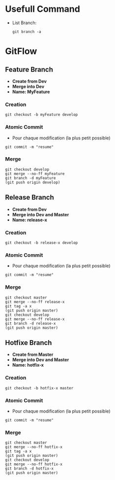 # Usefull Command
- List Branch:
  ```
  git branch -a
  ```

# GitFlow

## Feature Branch

- **Create from Dev**
- **Merge into Dev**
- **Name: MyFeature**

### Creation
```
git checkout -b myFeature develop
```

### Atomic Commit
- Pour chaque modification (la plus petit possible)
```
git commit -m "resume"
```

### Merge
```
git checkout develop
git merge --no-ff myFeature
git branch -d myFeature
(git push origin develop)
```

## Release Branch

- **Create from Dev**
- **Merge into Dev and Master**
- **Name: release-x**

### Creation
```
git checkout -b release-x develop
```

### Atomic Commit
- Pour chaque modification (la plus petit possible)
```
git commit -m "resume"
```

### Merge
```
git checkout master
git merge --no-ff release-x
git tag -a x
(git push origin master)
git checkout develop
git merge --no-ff release-x
git branch -d release-x
(git push origin master)
```

## Hotfixe Branch

- **Create from Master**
- **Merge into Dev and Master**
- **Name: hotfix-x**

### Creation
```
git checkout -b hotfix-x master
```

### Atomic Commit
- Pour chaque modification (la plus petit possible)
```
git commit -m "resume"
```

### Merge
```
git checkout master
git merge --no-ff hotfix-x
git tag -a x
(git push origin master)
git checkout develop
git merge --no-ff hotfix-x
git branch -d hotfix-x
(git push origin master)
```